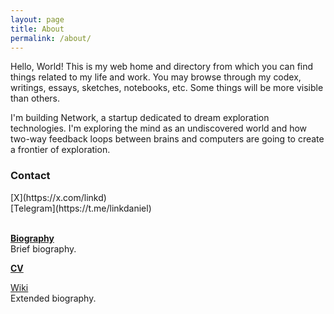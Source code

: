 ```yaml
---
layout: page
title: About
permalink: /about/
---
```


Hello, World! This is my web home and directory from which you can find things related to my life and work. You may browse through my codex, writings, essays, sketches, notebooks, etc. Some things will be more visible than others.

I'm building Network, a startup dedicated to dream exploration technologies. I'm exploring the mind as an undiscovered world and how two-way feedback loops between brains and computers are going to create a frontier of exploration.

<h3>Contact</h3>
[X](https://x.com/linkd)
<br>
[Telegram](https://t.me/linkdaniel)
<br>
<br>

[**Biography**](/biography)
<br>
Brief biography.

<a href="https://read.cv/linkdaniel">**CV**</a>
<br>

<a href="https://wiki.linkdaniel.org">Wiki</a>
<br>
Extended biography.
